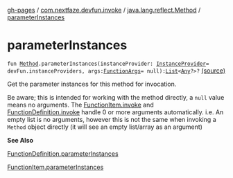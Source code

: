 [gh-pages](../../index.md) / [com.nextfaze.devfun.invoke](../index.md) / [java.lang.reflect.Method](index.md) / [parameterInstances](./parameter-instances.md)

# parameterInstances

`fun `[`Method`](https://developer.android.com/reference/java/lang/reflect/Method.html)`.parameterInstances(instanceProvider: `[`InstanceProvider`](../../com.nextfaze.devfun.inject/-instance-provider/index.md)` = devFun.instanceProviders, args: `[`FunctionArgs`](../../com.nextfaze.devfun.core/-function-args.md)` = null): `[`List`](https://kotlinlang.org/api/latest/jvm/stdlib/kotlin.collections/-list/index.html)`<`[`Any`](https://kotlinlang.org/api/latest/jvm/stdlib/kotlin/-any/index.html)`?>?` [(source)](https://github.com/NextFaze/dev-fun/tree/master/devfun/src/main/java/com/nextfaze/devfun/invoke/Extensions.kt#L126)

Get the parameter instances for this method for invocation.

Be aware; this is intended for working with the method directly, a `null` value means no arguments.
The [FunctionItem.invoke](../../com.nextfaze.devfun.core/-function-item/invoke.md) and [FunctionDefinition.invoke](../../com.nextfaze.devfun.core/-function-definition/invoke.md) handle 0 or more arguments automatically.
i.e. An empty list is no arguments, however this is not the same when invoking a `Method` object directly (it will see an empty list/array as an argument)

**See Also**

[FunctionDefinition.parameterInstances](../parameter-instances.md)

[FunctionItem.parameterInstances](../parameter-instances.md)


